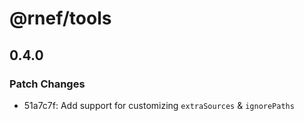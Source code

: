 # @rnef/tools

## 0.4.0

### Patch Changes

- 51a7c7f: Add support for customizing `extraSources` & `ignorePaths`
